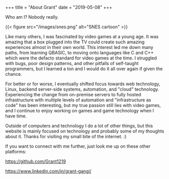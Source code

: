+++
title = "About Grant"
date = "2019-05-08"
+++

Who am I? Nobody really.

{{< figure src="/images/snes.png" alt="SNES cartoon" >}}

Like many others, I was fascinated by video games at a young age.
It was amazing that a box plugged into the TV could create such amazing experiences almost in their own world.
This interest led me down many paths, from learning QBASIC, to moving onto languages like C and C++ which were the defacto standard for video games at the time.
I struggled with bugs, poor design patterns, and other pitfalls of self-taught programmers, but I learned a ton and I would do it all over again if given the chance.

For better or for worse, I eventually shifted focus towards web technology, Linux, backend server-side systems, automation, and "cloud" technology.
Experiencing the change from on-premise servers to fully hosted infrastructure with multiple levels of automation and "infrastructure as code" has been interesting,
but my true passion still lies with video games, and I continue to enjoy working on games and game technology when I have time.

Outside of computers and technology I do a lot of other things, but this website is mainly focused on technology and probably some of my thoughts about it.
Thanks for visiting my small bite of the internet. :)

If you want to connect with me further, just look me up on these other platforms:

https://github.com/Grant1219

https://www.linkedin.com/in/grant-gangi/
